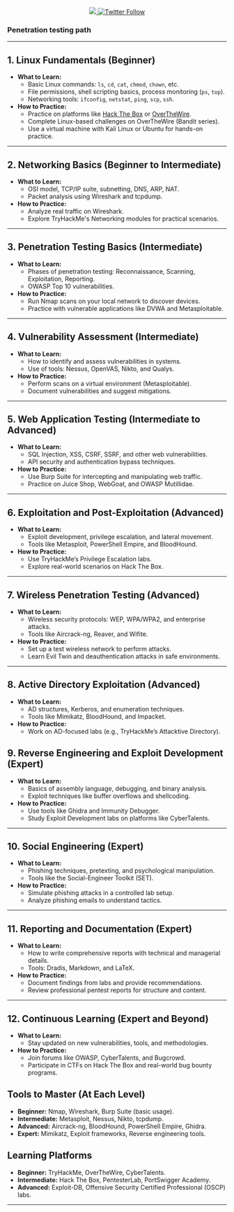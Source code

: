 <div align="center"> 
  <a class="header-badge" target="_blank" href="https://www.linkedin.com/in/Iam4lex/">
  <img src="https://img.shields.io/badge/style--5eba00.svg?label=LinkedIn&logo=linkedin&style=social">
  </a>
  <a class="header-badge" target="_blank" href="https://twitter.com/Iam4lex">
  <img alt="Twitter Follow" src="https://img.shields.io/twitter/follow/Iam4lex?style=social"> 
  </a> 
</div>

### Penetration testing path

---

## 1. Linux Fundamentals (Beginner)
- **What to Learn:**
  - Basic Linux commands: `ls`, `cd`, `cat`, `chmod`, `chown`, etc.
  - File permissions, shell scripting basics, process monitoring (`ps`, `top`).
  - Networking tools: `ifconfig`, `netstat`, `ping`, `scp`, `ssh`.
- **How to Practice:**
  - Practice on platforms like [Hack The Box](https://academy.hackthebox.com/module/details/18) or [OverTheWire](https://overthewire.org/wargames/bandit/bandit0.html).
  - Complete Linux-based challenges on OverTheWire (Bandit series).
  - Use a virtual machine with Kali Linux or Ubuntu for hands-on practice.
---

## 2. Networking Basics (Beginner to Intermediate)
- **What to Learn:**
  - OSI model, TCP/IP suite, subnetting, DNS, ARP, NAT.
  - Packet analysis using Wireshark and tcpdump.
- **How to Practice:**
  - Analyze real traffic on Wireshark.
  - Explore TryHackMe's Networking modules for practical scenarios.
---

## 3. Penetration Testing Basics (Intermediate)
- **What to Learn:**
  - Phases of penetration testing: Reconnaissance, Scanning, Exploitation, Reporting.
  - OWASP Top 10 vulnerabilities.
- **How to Practice:**
  - Run Nmap scans on your local network to discover devices.
  - Practice with vulnerable applications like DVWA and Metasploitable.
---

## 4. Vulnerability Assessment (Intermediate)
- **What to Learn:**
  - How to identify and assess vulnerabilities in systems.
  - Use of tools: Nessus, OpenVAS, Nikto, and Qualys.
- **How to Practice:**
  - Perform scans on a virtual environment (Metasploitable).
  - Document vulnerabilities and suggest mitigations.
---

## 5. Web Application Testing (Intermediate to Advanced)
- **What to Learn:**
  - SQL Injection, XSS, CSRF, SSRF, and other web vulnerabilities.
  - API security and authentication bypass techniques.
- **How to Practice:**
  - Use Burp Suite for intercepting and manipulating web traffic.
  - Practice on Juice Shop, WebGoat, and OWASP Mutillidae.
---

## 6. Exploitation and Post-Exploitation (Advanced)
- **What to Learn:**
  - Exploit development, privilege escalation, and lateral movement.
  - Tools like Metasploit, PowerShell Empire, and BloodHound.
- **How to Practice:**
  - Use TryHackMe’s Privilege Escalation labs.
  - Explore real-world scenarios on Hack The Box.
---

## 7. Wireless Penetration Testing (Advanced)
- **What to Learn:**
  - Wireless security protocols: WEP, WPA/WPA2, and enterprise attacks.
  - Tools like Aircrack-ng, Reaver, and Wifite.
- **How to Practice:**
  - Set up a test wireless network to perform attacks.
  - Learn Evil Twin and deauthentication attacks in safe environments.
---

## 8. Active Directory Exploitation (Advanced)
- **What to Learn:**
  - AD structures, Kerberos, and enumeration techniques.
  - Tools like Mimikatz, BloodHound, and Impacket.
- **How to Practice:**
  - Work on AD-focused labs (e.g., TryHackMe’s Attacktive Directory).

## 9. Reverse Engineering and Exploit Development (Expert)
- **What to Learn:**
  - Basics of assembly language, debugging, and binary analysis.
  - Exploit techniques like buffer overflows and shellcoding.
- **How to Practice:**
  - Use tools like Ghidra and Immunity Debugger.
  - Study Exploit Development labs on platforms like CyberTalents.
---

## 10. Social Engineering (Expert)
- **What to Learn:**
  - Phishing techniques, pretexting, and psychological manipulation.
  - Tools like the Social-Engineer Toolkit (SET).
- **How to Practice:**
  - Simulate phishing attacks in a controlled lab setup.
  - Analyze phishing emails to understand tactics.
---

## 11. Reporting and Documentation (Expert)
- **What to Learn:**
  - How to write comprehensive reports with technical and managerial details.
  - Tools: Dradis, Markdown, and LaTeX.
- **How to Practice:**
  - Document findings from labs and provide recommendations.
  - Review professional pentest reports for structure and content.
---

## 12. Continuous Learning (Expert and Beyond)
- **What to Learn:**
  - Stay updated on new vulnerabilities, tools, and methodologies.
- **How to Practice:**
  - Join forums like OWASP, CyberTalents, and Bugcrowd.
  - Participate in CTFs on Hack The Box and real-world bug bounty programs.

## Tools to Master (At Each Level)
- **Beginner:** Nmap, Wireshark, Burp Suite (basic usage).
- **Intermediate:** Metasploit, Nessus, Nikto, tcpdump.
- **Advanced:** Aircrack-ng, BloodHound, PowerShell Empire, Ghidra.
- **Expert:** Mimikatz, Exploit frameworks, Reverse engineering tools.

## Learning Platforms
- **Beginner:** TryHackMe, OverTheWire, CyberTalents.
- **Intermediate:** Hack The Box, PentesterLab, PortSwigger Academy.
- **Advanced:** Exploit-DB, Offensive Security Certified Professional (OSCP) labs.

---
